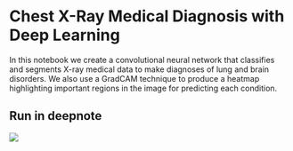 # Chest X-Ray Medical Diagnosis with Deep Learning

In this notebook we create a convolutional neural network that classifies and segments X-ray medical data to make diagnoses of lung and brain disorders. We also use a GradCAM technique to produce a heatmap highlighting important regions in the image for predicting each condition.

## Run in deepnote
 <a href="https://deepnote.com/project/Disease-classification-5MBySj7oQiWpmQDKu7VHsg/%2Fdisease-classification%2Fnotebooks%2Fmulti-class-disease-classification.ipynb"> <img src="https://beta.deepnote.com/buttons/launch-in-deepnote.svg"> </a>
